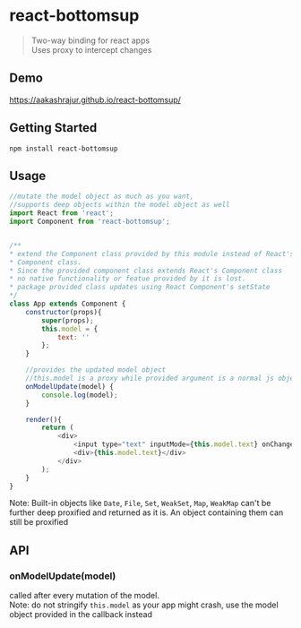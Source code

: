 # react-bottomsup

>Two-way binding for react apps  
Uses proxy to intercept changes

## Demo

https://aakashrajur.github.io/react-bottomsup/

## Getting Started
```
npm install react-bottomsup
```

## Usage
```js
//mutate the model object as much as you want,
//supports deep objects within the model object as well
import React from 'react';
import Component from 'react-bottomsup';


/**
* extend the Component class provided by this module instead of React's own
* Component class.
* Since the provided component class extends React's Component class
* no native functionality or featue provided by it is lost.
* package provided class updates using React Component's setState
*/
class App extends Component {
    constructor(props){
        super(props);
        this.model = {
            text: ''
        };
    }

    //provides the updated model object
    //this.model is a proxy while provided argument is a normal js object
    onModelUpdate(model) {
        console.log(model);
    }

    render(){
        return (
            <div>
                <input type="text" inputMode={this.model.text} onChange={e => this.model.text = e.target.value}/>
                <div>{this.model.text}</div>
            </div>
        );
    }
}
```

Note: Built-in objects like ```Date```, ```File```, ```Set```, ```WeakSet```, ```Map```, ```WeakMap``` can't be further deep proxified and returned as it is. An object containing them can still be proxified
## API

### onModelUpdate(model)

called after every mutation of the model.   
Note: do not stringify ```this.model``` as your app might crash, use the model object provided in the callback instead
